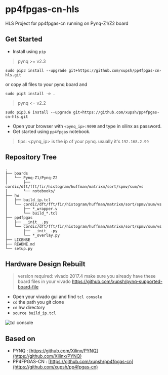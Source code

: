 # pp4fpgas-cn-hls
HLS Project for pp4fpgas-cn running on Pynq-Z1/Z2 board

## Get Started

- Install using `pip`
> pynq >= v2.3

```console
sudo pip3 install --upgrade git+https://github.com/xupsh/pp4fpgas-cn-hls.git
```

or copy all files to your pynq board and
```console
sudo pip3 install -e .
```
> pynq <= v2.2

```console
sudo pip3.6 install --upgrade git+https://github.com/xupsh/pp4fpgas-cn-hls.git
```

- Open your browser with `<pynq_ip>:9090` and type in xilinx as password.
- Get started using `pp4fpgas` notebook.

> tips: <pynq_ip> is the ip of your pynq. usually it's `192.168.2.99`

## Repository Tree
```
.
├── boards
│   └── Pynq-Z1/Pynq-Z2
│   	├── cordic/dft/fft/fir/histogram/huffman/matrixm/sort/spmv/sum/vs
│   	└── notebooks/
├── hw
│   ├── build_ip.tcl
│   └── cordic/dft/fft/fir/histogram/huffman/matrixm/sort/spmv/sum/vs
│   	├── *_wrapper.v
│   	└── build_*.tcl
├── pp4fpgas
│   ├── __init__.py
│   └── cordic/dft/fft/fir/histogram/huffman/matrixm/sort/spmv/sum/vs
│   	├── __init__.py
│   	└── *_overlay.py
├── LICENSE
├── README.md
└── setup.py
```

## Hardware Design Rebuilt
> version required: vivado 2017.4
> make sure you already have these board files in your vivado
> https://github.com/xupsh/pynq-supported-board-file

- Open your vivado gui and find `tcl console`
- `cd` the path you git clone
- `cd` hw directory
- `source build_ip.tcl`

![tcl console](./boards/Pynq-Z1/notebooks/data/tclconsole.png)

## Based on
- PYNQ : [https://github.com/Xilinx/PYNQ](https://github.com/Xilinx/PYNQ)
- PP4FPGAS-CN : [https://github.com/xupsh/pp4fpgas-cn](https://github.com/xupsh/pp4fpgas-cn)
